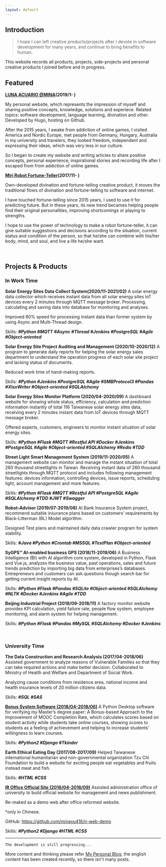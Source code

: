 ```yaml
---
layout: default
---
```


## Introduction

> I hope I can left creative products/projects after I devote in software development for many years, and continue to bring benefits to human.
>

This website records all products, projects, side-projects and personal creative products I joined before and in progress.

## Featured

**[LUNA ACUARIO @MINA](https://minayu.site/en/)(2019/1- )**

My personal website, which represents the impression of myself and sharing positive concepts, knowledge, solutions and experiece. Related topics: software development, language learning, divination and other. Developed by Hugo, hosting on Github.

After the 2015 years, I awake from addiction of online games, I visited America and Nordic Europe, met people from Germany, Hungary, Australia in my university and travelers, they looked freedom, independent and expressing their ideas, which was very less in our culture. 

So I began to create my website and writing articles to share positive concepts, personal experience, inspirational stories and recording life after I escaped from from addiction of online games.

**[Miri Robot Fortune-Teller](https://minayu.site/miri-robot-fortune-teller/)(2017/11- )**

Own-developed divination and fortune-telling creative product, it moves the traditional flows of divination and fortune-telling to software and internet. 

I have touched fortune-telling since 2015 years, I used to use it for predicting future. But in these years, its new trend becames helping people find their original personalities, improving shortcomings or playing to strengths. 

I hope to use the power of technology to make a robot fortune-teller, it can give suitable suggestions and decisions according to the situation, current status and condition of the person, so that he/she can combine with his/her body, mind, and soul, and live a life he/she want.

<br>

## Projects & Products

### In Work Time

**Solar Energy Sites Data Collect System(2020/11-2021/02)**
A solar energy data collector which receives instant data from all solar energy sites IoT devices every 2 minutes through MQTT message broker. Processing, calculating and saving data into database for monitoring and analyses.

Improved 80% speed for processing instant data than former system by using Async and Multi-Thread design. 

Skills: ***#Python #MQTT #Async #Thread #Jenkins #PostgreSQL #Agile #Object-oriented***

**Solar Energy Site Project Auditing and Management (2020/10-2020/12)**
A program to generate daily reports for helping the solar energy sales department to understand the operation progress of each solar site project and lacking status of documents.

Reduced work time of hand-making reports.

Skills: ***#Python #Jenkins #PostgreSQL #Agile #SMBProtocol3 #Pandas #XlsxWriter #Object-oriented #SQLAlchemy***

**Solar Energy Sites Monitor Platform (2020/04-2020/09)**
A dashboard website for showing whole status, efficiency, calculation and prediction information instantly of total 116 Taiwanese solar energy sites data, receiving every 2 minutes instant data from IoT devices through MQTT message broker.

Offered experts, customers, engineers to monitor instant situation of solar energy sites.

Skills: ***#Python #Flask #MQTT #Restful API #Docker #Jenkins #PostgreSQL #Agile #Object-oriented #SQLAlchemy #Redis #TDD***

**Street Light Smart Management System (2019/11-2020/05)**
A management website can monitor and manage the instant situation of total 260 thousand streetlights in Taiwan. Receiving instant data of 260 thousand streetlights through MQTT protocol and includes following management features: devices information, controlling devices, issue reports, scheduling light, account management and more features.

Skills: ***#Python #Flask #MQTT #Restful API #PostgreSQL #Agile #SQLAlchemy #TDD #JWT #Swagger***

**Robot-Advisor (2019/07-2019/08)**
AI Bank Insurance System project, recommend suitable insurance plans based on customers’ requirements by Black-Litterman (BL) Model algorithm.

Designed Test plans and maintained daily data crawler program for system stability.

Skills: ***#Java #Python #Crontab #MSSQL #TestPlan #Object-oriented***

**SyGPS™ AI-enabled business GPS (2018/11-2019/06)**
A Business Intelligence (BI) with AI algorithm core system, developed in Python, Flask and Vue.js, analyzes the business value, past operations, sales and future trends prediction by importing big data from enterprises’s databases. Entrepreneurs and customers can ask questions though search bar for getting current insight reports by AI.

Skills: ***#Python #Flask #Pandas #SQLite #Object-oriented #SQLAlchemy #NLTK #Docker #Jenkins #Agile #TDD***

**Beijing Industrial Project (2018/09-2018/11)**
A factory monitor website provides KPI calculation, yield failure rate, people flow system, employee monitoring, and alarm system for helping management.

Skills: ***#Python #Flask #Pandas #MySQL #SQLAlchemy #Docker #Jenkins***

<br>

### University Time

**The Data Construction and Research Analysis (2017/04-2018/06)**
Assisted government to analyze reasons of Vulnerable Families so that they can take required actions and make better decision. Collaborated to Ministry of Health and Welfare and Department of Social Work.

Analyzing cause conditions from residence area, national income and health insurance levels of 20 million citizens data.

Skills: ***#SQL #SAS***

**[Bonus System Software (2018/04-2018/06)](https://github.com/minayu416/AddPoint)**
A Python Desktop software for verifying my Master’s degree paper: A Bonus-based Approach to the Improvement of MOOC Completion Rate, which calculates scores based on student activity while students take online courses, showing scores to students as a feeling of achievement and helping to increase students’ willingness to learn courses. 

Skills: ***#Python2 #Django #Tkinder***

**Earth Ethical Eating Day (2017/08-2017/09)**
Helped Taiwanese international humanitarian and non-governmental organization Tzu Chi Foundation to build a website for exciting people eat vegetables and fruits instead meat and fish. 

Skills: ***#HTML #CSS***

**[IR Office Official Site (2016/04-2016/09)](https://ir-web-demo.herokuapp.com/)**
Assisted administration office of university to build official website for management and news publishment.

Re-maked as a demo web after office reformed website.

*only in Chinese.

GitHub: https://github.com/minayu416/ir-web-demo

Skills: ***#Python2 #Django #HTML #CSS***

<hr>

```
The development is still progressing...
```

More content and thinking please refer [My Personal Blog](https://minayu.site/en/), the english content has been created recently, so there isn't many posts.